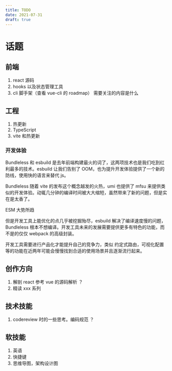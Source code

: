 ```yaml
---
title: TODO
date: 2021-07-31
draft: true
---
```


# 话题

## 前端

1. react 源码
2. hooks 以及状态管理工具
3. cli 脚手架（查看 vue-cli 的 roadmap） 需要关注的内容是什么

## 工程

1. 热更新
2. TypeScript
3. vite 和热更新

### 开发体验

Bundleless 和 esbuild 是去年前端构建最火的词了，这两项技术也是我们吃到红利最多的技术。esbuild 让我们告别了 OOM，也为提升开发体验提供了一个新的防线，使用快的语言来替代 js。

Bundleless 随着 vite 的发布这个概念越发的火热，umi 也提供了 mfsu 来提供类似的开发体验。动辄几分钟的编译时间被大大缩短，虽然带来了新的问题，但是实在是太香了。

ESM 大势所趋

但是开发工具上能优化的点几乎被挖掘殆尽，esbuild 解决了编译速度慢的问题，Bundleless 根本不想编译。开发工具未来的发展需要提供更多有特色的功能，而不是的仅仅 webpack 的高级封装。

开发工具需要进行产品化才能提升自己的竞争力，类似 约定式路由，可视化配置等的功能在近两年可能会慢慢找到合适的使用场景并且逐渐流行起来。

## 创作方向

1. 解剖 react 参考 vue 的源码解析 ？
2. 精读 xxx 系列

## 技术技能

1. codereview 时的一些思考。编码规范 ？

## 软技能

1. 英语
2. 快捷键
3. 思维导图，架构设计图
